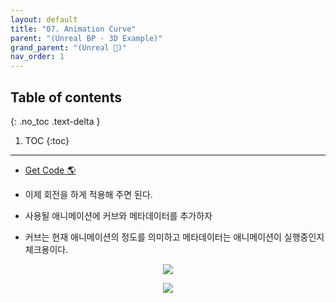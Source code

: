 ```yaml
---
layout: default
title: "07. Animation Curve"
parent: "(Unreal BP - 3D Example)"
grand_parent: "(Unreal 🚀)"
nav_order: 1
---
```


## Table of contents
{: .no_toc .text-delta }

1. TOC
{:toc}

---

* [Get Code 🌎](https://github.com/Arthur880708/Unreal_Blueprint_2/tree/9)

* 이제 회전을 하게 적용해 주면 된다.
* 사용될 애니메이션에 커브와 메타데이터를 추가하자
* 커브는 현재 애니메이션의 정도를 의미하고 메타데이터는 애니메이션이 실행중인지 체크용이다.

<p align="center">
  <img src="https://taehyungs-programming-blog.github.io/blog/assets/images/unreal/bp-3/bp3-7-1.png"/>
</p>

<p align="center">
  <img src="https://taehyungs-programming-blog.github.io/blog/assets/images/unreal/bp-3/bp3-7-2.png"/>
</p>
